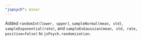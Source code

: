 ```yaml
---
"jspsych": minor
---
```


Added `randomInt(lower, upper)`, `sampleNormal(mean, std)`, `sampleExponential(rate)`, and `sampleExGaussian(mean, std, rate, positive=false)` to `jsPsych.randomization`.
